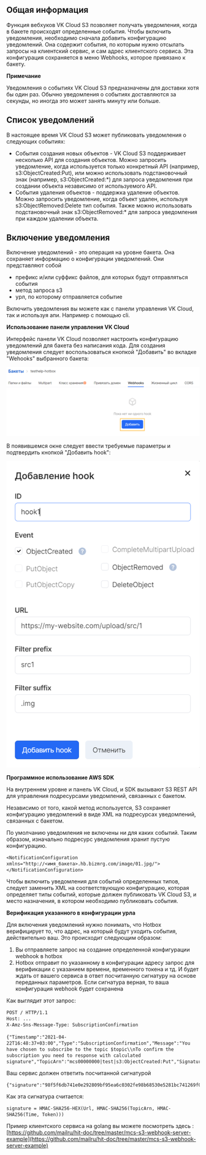 ## Общая информация

Функция вебхуков VK Cloud S3 позволяет получать уведомления, когда в бакете происходят определенные события. Чтобы включить уведомления, необходимо сначала добавить конфигурацию уведомлений. Она содержит события, по которым нужно отсылать запросы на клиентский сервис, и сам адрес клиентского сервиса. Эта конфигурация сохраняется в меню Webhooks, которое привязано к бакету.

**Примечание**

Уведомления о событиях VK Cloud S3 предназначены для доставки хотя бы один раз. Обычно уведомления о событиях доставляются за секунды, но иногда это может занять минуту или больше.

## Список уведомлений

В настоящее время VK Cloud S3 может публиковать уведомления о следующих событиях:

- События создания новых объектов - VK Cloud S3 поддерживает несколько API для создания объектов. Можно запросить уведомление, когда используется только конкретный API (например, s3:ObjectCreated:Put), или можно использовать подстановочный знак (например, s3:ObjectCreated:\*) для запроса уведомления при создании объекта независимо от используемого API.
- События удаления объектов - поддержка удаление объектов. Можно запросить уведомление, когда объект удален, используя s3:ObjectRemoved:Delete тип события. Также можно использовать подстановочный знак s3:ObjectRemoved:\* для запроса уведомления при каждом удалении объекта.

## Включение уведомления

Включение уведомлений - это операция на уровне бакета. Она сохраняет информацию о конфигурации уведомлений. Они представляют собой

- префикс и/или суффикс файлов, для которых будут отправляться события
- метод запроса s3
- урл, по которому отправляется событие

Включить уведомления вы можете как с панели управления VK Cloud, так и используя апи. Например с помощью cli.

**Использование панели управления VK Cloud**

Интерфейс панели VK Cloud позволяет настроить конфигурацию уведомлений для бакета без написания кода. Для создания уведомления следует воспользоваться кнопкой "Добавить" во вкладке "Wehooks" выбранного бакета:

![](./assets/1598230792282-1598230792282.png)

В появившемся окне следует ввести требуемые параметры и подтвердить кнопкой "Добавить hook":

![](./assets/1598230937964-1598230937964.png)

**Программное использование AWS SDK**

На внутреннем уровне и панель VK Cloud, и SDK вызывают S3 REST API для управления подресурсами уведомлений, связанных с бакетом.

Независимо от того, какой метод используется, S3 сохраняет конфигурацию уведомлений в виде XML на подресурсах уведомлений, связанных с бакетом.

По умолчанию уведомления не включены ни для каких событий. Таким образом, изначально подресурс уведомления хранит пустую конфигурацию.

```
<NotificationConfiguration xmlns="http://<имя_бакета>.hb.bizmrg.com/image/01.jpg/"> 
</NotificationConfiguration>
```

Чтобы включить уведомления для событий определенных типов, следует заменить XML на соответствующую конфигурацию, которая определяет типы событий, которые должен публиковать VK Cloud S3, и место назначения, в котором необходимо публиковать события.

**Верификация указанного в конфигурации урла**

Для включения уведомлений нужно понимать, что Hotbox верифицирует то, что адрес, на который будут уходить события, действительно ваш. Это происходит следующим образом:

1.  Вы отправляете запрос на создание определенной конфигурации webhook в hotbox
2.  Hotbox отправит по указанному в конфигурации адресу запрос для верификации с указанием времени, временного токена и тд. И будет ждать от вашего сервиса в ответ посчитанную сигнатуру на основе переданных параметров. Если сигнатура верная, то ваша конфигурация webhook будет сохранена

Как выглядит этот запрос:

```
POST / HTTP/1.1
Host: ...
X-Amz-Sns-Message-Type: SubscriptionConfirmation

{"Timestamp":"2021-04-22T16:48:37+03:00","Type":"SubscriptionConfirmation","Message":"You have chosen to subscribe to the topic $topic\\nTo confirm the subscription you need to response with calculated signature","TopicArn":"mcs00000000|test|s3:ObjectCreated:Put","SignatureVersion":1,"Token":"9fbYYWYGANVGeQ3s9VKxrYgynwqu65PwQ6zr7bVvU4WKXf2W"}
```

Ваш сервис должен ответить посчитанной сигнатурой

```
{"signature":"98f5f6db741e0e292809bf95ea6c0302fe98b68530e5281bc741269f06270f49"}
```

Как эта сигнатура считается:

```
signature = HMAC-SHA256-HEX(Url, HMAC-SHA256(TopicArn, HMAC-SHA256(Time, Token)))
```

Пример клиентского сервиса на golang вы можете посмотреть здесь : [https://github.com/mailru/hit-doc/tree/master/mcs-s3-webhook-server-example](https://github.com/mailru/hit-doc/tree/master/mcs-s3-webhook-server-example)
